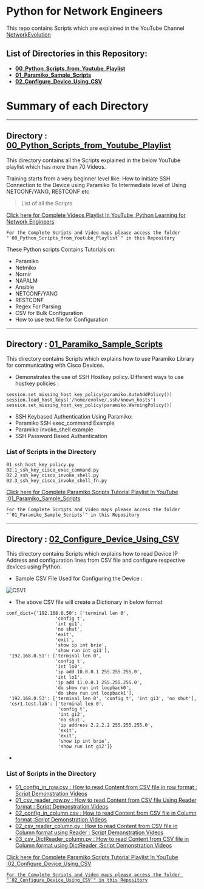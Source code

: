 ﻿# Python for Network Engineers
This repo contains Scripts which are explained in the YouTube Channel [NetworkEvolution](https://www.youtube.com/c/NetworkEvolution?sub_confirmation=1)

## List of Directories in this Repository:
- [**00_Python_Scripts_from_Youtube_Playlist** ](https://github.com/network-evolution/Python_for_Network_Engineers/tree/main/00_Python_Scripts_from_Youtube_Playlist)
- [**01_Paramiko_Sample_Scripts** ](https://github.com/network-evolution/Python_for_Network_Engineers/tree/main/01_Paramiko_Sample_Scripts)
- [**02_Configure_Device_Using_CSV** ](https://github.com/network-evolution/Python_for_Network_Engineers/tree/main/02_Configure_Device_Using_CSV)

# Summary of each Directory
***
## Directory : [00_Python_Scripts_from_Youtube_Playlist](https://github.com/network-evolution/Python_for_Network_Engineers/tree/main/00_Python_Scripts_from_Youtube_Playlist)
This directory contains all the Scripts explained in the below YouTube playlist which has more than 70 Videos.


Training starts from a very beginner level like:
How to initiate SSH Connection to the Device using Paramiko
To Intermediate level of Using NETCONF/YANG, RESTCONF etc
> List of all the Scripts

[Click here for Complete Videos Playlist In YouTube :Python Learning for Network Engineers](https://www.youtube.com/watch?v=sG_RiytUA38&list=PLOocymQm7YWakdZkBfCRIC06fv7xQE85N)

```
For the Complete Scripts and Video maps please access the folder "`00_Python_Scripts_from_Youtube_Playlist`" in this Repository
```

These Python scripts Contains Tutorials on:
  - Paramiko
  - Netmiko
  - Nornir
  - NAPALM
  - Ansible
  - NETCONF/YANG
  - RESTCONF
  - Regex For Parsing
  - CSV for Bulk Configuration
  - How to use text file for Configuration

***
## Directory : [01_Paramiko_Sample_Scripts](https://github.com/network-evolution/Python_for_Network_Engineers/tree/main/01_Paramiko_Sample_Scripts)
This directory contains Scripts which explains how to use Paramiko Library for communicating with Cisco Devices.

* Demonstrates the use of SSH Hostkey policy. Different ways to use hostkey policies :
```
session.set_missing_host_key_policy(paramiko.AutoAddPolicy())
session.load_host_keys('/home/evolve/.ssh/known_hosts')
session.set_missing_host_key_policy(paramiko.WarningPolicy())
```

* SSH Keybased Authentication Using Paramiko:
* Paramiko SSH exec_command Example
* Paramiko invoke_shell example
* SSH Password Based Authentication

### List of Scripts in the Directory
```
01_ssh_host_key_policy.py
02.1_ssh_key_cisco_exec_command.py
02.2_ssh_key_cisco_invoke_shell.py
02.3_ssh_key_cisco_invoke_shell_fn.py
```

[Click here for Complete Paramiko Scripts Tutorial Playlist In YouTube :01_Paramiko_Sample_Scripts](https://www.youtube.com/watch?v=A075aWJMAeM&list=PLOocymQm7YWYc73phqzbZ1S3ANrVVpUFN)

```
For the Complete Scripts and Video maps please access the folder "`01_Paramiko_Sample_Scripts`" in this Repository
```
***
## Directory : [02_Configure_Device_Using_CSV](https://github.com/network-evolution/Python_for_Network_Engineers/tree/main/02_Configure_Device_Using_CSV)
This directory contains Scripts which explains how to read Device IP Address and configuration lines from CSV file and configure respective devices using Python.

* Sample CSV FIle Used for Configuring the Device :

![CSV1](https://user-images.githubusercontent.com/70020386/114660759-7d79b600-9d13-11eb-8e53-6cd2807341c8.png)


* The above CSV file will create a Dictionary in below format 
```
conf_dict={'192.168.0.50': ['terminal len 0',
                  'config t',
                  'int gi1',
                  'no shut',
                  'exit',
                  'exit',
                  'show ip int brie',
                  'show run int gi1'],
 '192.168.0.51': ['terminal len 0',
                  'config t',
                  'int lo0',
                  'ip add 10.0.0.1 255.255.255.0',
                  'int lo1',
                  'ip add 11.0.0.1 255.255.255.0',
                  'do show run int loopback0',
                  'do show run int loopback1'],
 '192.168.0.53': ['terminal len 0', 'config t', 'int gi3', 'no shut'],
 'csr1.test.lab': ['terminal len 0',
                   'config t',
                   'int gi2',
                   'no shut',
                   'ip address 2.2.2.2 255.255.255.0',
                   'exit',
                   'exit',
                   'show ip int brie',
                   'show run int gi2']}
```

* 

### List of Scripts in the Directory
- <u>01_config_in_row.csv<u> : How to read Content from CSV file in row format : [Script Demonstration Videos](https://www.youtube.com/watch?v=3XoVPJkHMFU&list=PLOocymQm7YWYpP_Qkju89vN8BykhvWO5U)
- 01_csv_reader_row.py : How to read Content from CSV file Using Reader format : [Script Demonstration Videos](https://www.youtube.com/watch?v=3XoVPJkHMFU&list=PLOocymQm7YWYpP_Qkju89vN8BykhvWO5U)
- 02_config_in_column.csv : How to read Content from CSV file in Column format :[Script Demonstration Videos](https://www.youtube.com/watch?v=3XoVPJkHMFU&list=PLOocymQm7YWYpP_Qkju89vN8BykhvWO5U)
- 02_csv_reader_column.py : How to read Content from CSV file in Column format using Reader : [Script Demonstration Videos](https://www.youtube.com/watch?v=3XoVPJkHMFU&list=PLOocymQm7YWYpP_Qkju89vN8BykhvWO5U)
- 03_csv_DictReader_column.py : How to read Content from CSV file in Column format using DictReader :[Script Demonstration Videos](https://www.youtube.com/watch?v=3XoVPJkHMFU&list=PLOocymQm7YWYpP_Qkju89vN8BykhvWO5U)

[Click here for Complete Paramiko Scripts Tutorial Playlist In YouTube :02_Configure_Device_Using_CSV](https://www.youtube.com/watch?v=3XoVPJkHMFU&list=PLOocymQm7YWYpP_Qkju89vN8BykhvWO5U)

```
For the Complete Scripts and Video maps please access the folder "`02_Configure_Device_Using_CSV`" in this Repository
```

